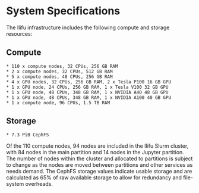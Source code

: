 # System Specifications

The Ilifu infrastructure includes the following compute and storage resources:

## Compute
    * 110 x compute nodes, 32 CPUs, 256 GB RAM
    * 2 x compute nodes, 32 CPUs, 512 GB RAM
    * 5 x compute nodes, 48 CPUs, 256 GB RAM
    * 4 x GPU nodes, 32 CPUs, 256 GB RAM, 2 x Tesla P100 16 GB GPU
    * 1 x GPU node, 24 CPUs, 256 GB RAM, 1 x Tesla V100 32 GB GPU
    * 1 x GPU node, 48 CPUs, 348 GB RAM, 1 x NVIDIA A40 48 GB GPU
    * 1 x GPU node, 48 CPUs, 348 GB RAM, 1 x NVIDIA A100 40 GB GPU
    * 1 x compute node, 96 CPUs, 1.5 TB RAM

## Storage
    * 7.3 PiB CephFS

Of the 110 compute nodes, 94 nodes are included in the Ilifu Slurm cluster, with 84 nodes in the main partition and 14 nodes in the Jupyter partition. The number of nodes within the cluster and allocated to partitions is subject to change as the nodes are moved between partitions and other services as needs demand. The CephFS storage values indicate usable storage and are calculated as 65% of raw available storage to allow for redundancy and file-system overheads.